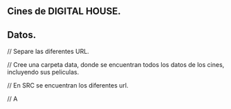 ## Cines de DIGITAL HOUSE.

## Datos.

// Separe las diferentes URL.

// Cree una carpeta data, donde se encuentran todos los datos de los cines, incluyendo sus peliculas.

// En SRC se encuentran los diferentes url.

// A